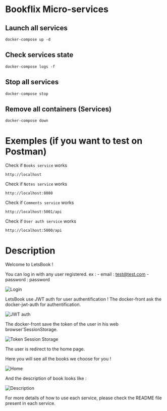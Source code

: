 # Bookflix Micro-services

## Launch all services 
```
docker-compose up -d
```

## Check services state
```
docker-compose logs -f
```

## Stop all services
```
docker-compose stop
```

## Remove all containers (Services)
```
docker-compose down
```


# Exemples (if you want to test on Postman)

Check if `Books service` works
```
http://localhost
```

Check if `Notes service` works
```
http://localhost:8080
```

Check if `Comments service` works
```
http://localhost:5001/api
```

Check if `User auth service` works
```
http://localhost:5000/api
```


# Description

Welcome to LetsBook !

You can log in with any user registered. 
ex : 
    - email : test@test.com
    - password : password

![Login](https://github.com/Anastulimat/letsbook-micro-services/tree/master/images/login.jpg)

LetsBook use JWT auth for user authentification !
The docker-front ask the docker-jwt-auth for authentification.

![JWT auth](https://github.com/Anastulimat/letsbook-micro-services/tree/master/images/login_redirection.jpg)

The docker-front save the token of the user in his web browser'SessionStorage.

![Token Session Storage](https://github.com/Anastulimat/letsbook-micro-services/tree/master/images/TokenSessionStorage.jpeg)

The user is redirect to the home page.

Here you will see all the books we choose for you !

![Home](https://github.com/Anastulimat/letsbook-micro-services/tree/master/images/home.jpg)

And the description of book looks like :

![Description](https://github.com/Anastulimat/letsbook-micro-services/tree/master/images/exemple.jpg)


For more details of how to use each service, please check the README file present in each service.


